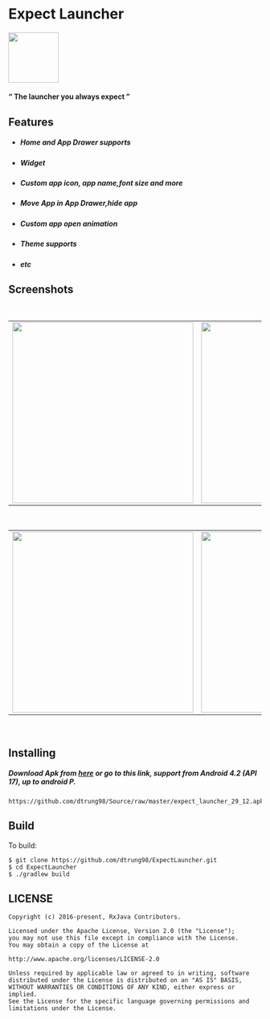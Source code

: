 # Expect Launcher
#### <img width="100" height="100" src="https://user-images.githubusercontent.com/33343210/50539724-88968f80-0bb7-11e9-96da-abb0db95dd63.png"/>
#### “ The launcher you always expect ” 

## Features
- ##### Home and App Drawer supports
- ##### Widget
- ##### Custom app icon, app name,font size and more
- ##### Move App in App Drawer,hide app
- ##### Custom app open animation
- ##### Theme supports
- ##### etc
## Screenshots
</br>
<div align="center">
   <table align="center" border="0" >
  <tr>
    <td>
<img width="360"
src="https://user-images.githubusercontent.com/33343210/50539488-ad890380-0bb3-11e9-8c17-31a04b92a4b0.png"/>
     <td> <img width="360"
src="https://user-images.githubusercontent.com/33343210/50539491-ae219a00-0bb3-11e9-99a1-a257c6e68370.png"/></td>
     <td> <img width="360"
src="https://user-images.githubusercontent.com/33343210/50539492-ae219a00-0bb3-11e9-8be5-b661b737e3a2.png"/></td>
     
  </table>
  </div>
</br>
<div align="center">
   <table align="center" border="0" >
  <tr>
    <td>
<img width="360"
src="https://user-images.githubusercontent.com/33343210/50539493-aeba3080-0bb3-11e9-9ead-1730ddc82245.png"/>
     <td> <img width="360"
src="https://user-images.githubusercontent.com/33343210/50539490-ae219a00-0bb3-11e9-87a2-4d508c8b17bc.png"/></td>
     <td> <img width="360"
src="https://user-images.githubusercontent.com/33343210/50539489-ad890380-0bb3-11e9-9a7f-bcb651af1e63.png"/></td>
     
  </table>
  </div>
</br>

## Installing
##### Download Apk from [here](https://github.com/dtrung98/Source/raw/master/expect_launcher_29_12.apk) or go to this link, support from Android 4.2 (API 17), up to android P.
```
https://github.com/dtrung98/Source/raw/master/expect_launcher_29_12.apk
```
## Build

To build:

```
$ git clone https://github.com/dtrung98/ExpectLauncher.git
$ cd ExpectLauncher
$ ./gradlew build
```
## LICENSE

    Copyright (c) 2016-present, RxJava Contributors.

    Licensed under the Apache License, Version 2.0 (the "License");
    you may not use this file except in compliance with the License.
    You may obtain a copy of the License at

    http://www.apache.org/licenses/LICENSE-2.0

    Unless required by applicable law or agreed to in writing, software
    distributed under the License is distributed on an "AS IS" BASIS,
    WITHOUT WARRANTIES OR CONDITIONS OF ANY KIND, either express or implied.
    See the License for the specific language governing permissions and
    limitations under the License.
